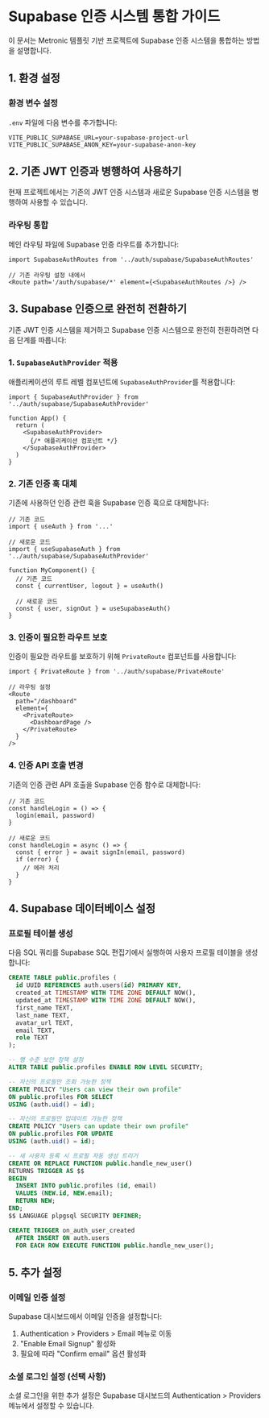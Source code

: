 # Supabase 인증 시스템 통합 가이드

이 문서는 Metronic 템플릿 기반 프로젝트에 Supabase 인증 시스템을 통합하는 방법을 설명합니다.

## 1. 환경 설정

### 환경 변수 설정

`.env` 파일에 다음 변수를 추가합니다:

```
VITE_PUBLIC_SUPABASE_URL=your-supabase-project-url
VITE_PUBLIC_SUPABASE_ANON_KEY=your-supabase-anon-key
```

## 2. 기존 JWT 인증과 병행하여 사용하기

현재 프로젝트에서는 기존의 JWT 인증 시스템과 새로운 Supabase 인증 시스템을 병행하여 사용할 수 있습니다. 

### 라우팅 통합

메인 라우팅 파일에 Supabase 인증 라우트를 추가합니다:

```tsx
import SupabaseAuthRoutes from '../auth/supabase/SupabaseAuthRoutes'

// 기존 라우팅 설정 내에서
<Route path='/auth/supabase/*' element={<SupabaseAuthRoutes />} />
```

## 3. Supabase 인증으로 완전히 전환하기

기존 JWT 인증 시스템을 제거하고 Supabase 인증 시스템으로 완전히 전환하려면 다음 단계를 따릅니다:

### 1. `SupabaseAuthProvider` 적용

애플리케이션의 루트 레벨 컴포넌트에 `SupabaseAuthProvider`를 적용합니다:

```tsx
import { SupabaseAuthProvider } from '../auth/supabase/SupabaseAuthProvider'

function App() {
  return (
    <SupabaseAuthProvider>
      {/* 애플리케이션 컴포넌트 */}
    </SupabaseAuthProvider>
  )
}
```

### 2. 기존 인증 훅 대체

기존에 사용하던 인증 관련 훅을 Supabase 인증 훅으로 대체합니다:

```tsx
// 기존 코드
import { useAuth } from '...'

// 새로운 코드
import { useSupabaseAuth } from '../auth/supabase/SupabaseAuthProvider'

function MyComponent() {
  // 기존 코드
  const { currentUser, logout } = useAuth()
  
  // 새로운 코드
  const { user, signOut } = useSupabaseAuth()
}
```

### 3. 인증이 필요한 라우트 보호

인증이 필요한 라우트를 보호하기 위해 `PrivateRoute` 컴포넌트를 사용합니다:

```tsx
import { PrivateRoute } from '../auth/supabase/PrivateRoute'

// 라우팅 설정
<Route 
  path="/dashboard" 
  element={
    <PrivateRoute>
      <DashboardPage />
    </PrivateRoute>
  } 
/>
```

### 4. 인증 API 호출 변경

기존의 인증 관련 API 호출을 Supabase 인증 함수로 대체합니다:

```tsx
// 기존 코드
const handleLogin = () => {
  login(email, password)
}

// 새로운 코드
const handleLogin = async () => {
  const { error } = await signIn(email, password)
  if (error) {
    // 에러 처리
  }
}
```

## 4. Supabase 데이터베이스 설정

### 프로필 테이블 생성

다음 SQL 쿼리를 Supabase SQL 편집기에서 실행하여 사용자 프로필 테이블을 생성합니다:

```sql
CREATE TABLE public.profiles (
  id UUID REFERENCES auth.users(id) PRIMARY KEY,
  created_at TIMESTAMP WITH TIME ZONE DEFAULT NOW(),
  updated_at TIMESTAMP WITH TIME ZONE DEFAULT NOW(),
  first_name TEXT,
  last_name TEXT,
  avatar_url TEXT,
  email TEXT,
  role TEXT
);

-- 행 수준 보안 정책 설정
ALTER TABLE public.profiles ENABLE ROW LEVEL SECURITY;

-- 자신의 프로필만 조회 가능한 정책
CREATE POLICY "Users can view their own profile" 
ON public.profiles FOR SELECT 
USING (auth.uid() = id);

-- 자신의 프로필만 업데이트 가능한 정책
CREATE POLICY "Users can update their own profile" 
ON public.profiles FOR UPDATE 
USING (auth.uid() = id);

-- 새 사용자 등록 시 프로필 자동 생성 트리거
CREATE OR REPLACE FUNCTION public.handle_new_user() 
RETURNS TRIGGER AS $$
BEGIN
  INSERT INTO public.profiles (id, email)
  VALUES (NEW.id, NEW.email);
  RETURN NEW;
END;
$$ LANGUAGE plpgsql SECURITY DEFINER;

CREATE TRIGGER on_auth_user_created
  AFTER INSERT ON auth.users
  FOR EACH ROW EXECUTE FUNCTION public.handle_new_user();
```

## 5. 추가 설정

### 이메일 인증 설정

Supabase 대시보드에서 이메일 인증을 설정합니다:

1. Authentication > Providers > Email 메뉴로 이동
2. "Enable Email Signup" 활성화
3. 필요에 따라 "Confirm email" 옵션 활성화

### 소셜 로그인 설정 (선택 사항)

소셜 로그인을 위한 추가 설정은 Supabase 대시보드의 Authentication > Providers 메뉴에서 설정할 수 있습니다.
